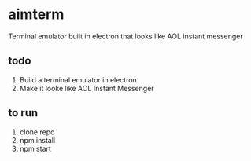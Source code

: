 # aimterm
Terminal emulator built in electron that looks like AOL instant messenger

## todo
1. Build a terminal emulator in electron
1. Make it looke like AOL Instant Messenger

## to run
1. clone repo
1. npm install
1. npm start
